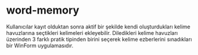 # word-memory
Kullanıcılar kayıt olduktan sonra aktif bir şekilde kendi oluşturdukları kelime havuzlarına seçtikleri kelimeleri ekleyebilir.
Diledikleri kelime havuzları üzerinden 3 farklı pratik tipinden birini seçerek kelime ezberlerini sınadıkları bir WinForm uygulamasıdır.
